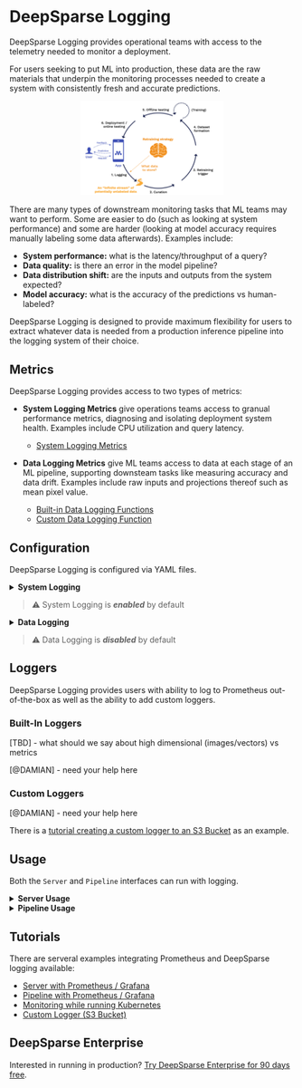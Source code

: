 # DeepSparse Logging

DeepSparse Logging provides operational teams with access to the telemetry needed to monitor a deployment. 

For users seeking to put ML into production, these data are the raw materials that underpin the monitoring processes needed to create a system with consistently fresh and accurate predictions.

<p align="center">
     <img src="continual-learning.png"
          alt="Continual Learning Diagram"
          width="50%"
     />
</p>

There are many types of downstream monitoring tasks that ML teams may want to perform. Some are easier to do (such as looking at system performance) and some are harder (looking at model accuracy requires manually labeling some data afterwards). Examples include:
- **System performance:** what is the latency/throughput of a query?
- **Data quality:** is there an error in the model pipeline?
- **Data distribution shift:** are the inputs and outputs from the system expected?
- **Model accuracy:** what is the accuracy of the predictions vs human-labeled?

DeepSparse Logging is designed to provide maximum flexibility for users to extract whatever data is needed from a production inference pipeline into the logging system of their choice. 

## Metrics 
DeepSparse Logging provides access to two types of metrics:
- **System Logging Metrics** give operations teams access to granual performance metrics, diagnosing and isolating deployment system health. Examples include CPU utilization and query latency.
     - [System Logging Metrics](https://github.com/neuralmagic/deepsparse/blob/rs-logging-sdk/logging-sdk/system-logging-metrics.md)

- **Data Logging Metrics** give ML teams access to data at each stage of an ML pipeline, supporting downsteam tasks like measuring accuracy and data drift. Examples include raw inputs and projections thereof such as mean pixel value.
     - [Built-in Data Logging Functions](https://github.com/neuralmagic/deepsparse/blob/rs-logging-sdk/logging-sdk/data-logging-functions.md#built-in-functions)
     - [Custom Data Logging Function](https://github.com/neuralmagic/deepsparse/blob/rs-logging-sdk/logging-sdk/data-logging-functions.md#custom-functions) 

## Configuration
DeepSparse Logging is configured via YAML files.

<details>
    <summary><b>System Logging</b></summary>
    </br>

System Logging is *enabled* by default and all metrics are pre-defined. System Logging can be disabled 
globally or at the Group level by adding the key-value pairs with `on` or `off` status.

The following format is used:

```yaml
# system_logging: on/off            # [OPTIONAL] flag to turn all system logging on/off; note: if omitted, defaults to on

system_logging:
    deployment_details: on/off      # [OPTIONAL] flag to turn off deployment details group; if omitted, defaults to on
    request_details: on/off         # [OPTIONAL] flag to turn off request details group; if omitted, defaults to on
    prediction_latency: on/off      # [OPTIONAL] flag to turn off prediction latency group; if omitted, defaults to on
    dynamic_batch_latency: on/off   # [OPTIONAL] flag to turn off dynamic batch latency group; if omitted, defaults to on
    resource_utilization: on/off    # [OPTIONAL] flag to turn off resource utilization group; if omitted, defaults to on     
```

A tangible example YAML snippit is below:

```yaml
# system_logging: off                << note: optional flag to turn off everything

system_logging:
    deployment_details: off
    request_details: off
    prediction_latency: on 
    dynamic_batch_latency: off
    # resource_utilization: on      << note: omitted groups are turned on by default
```
In this example, system logging is turned on globally. The Deployment Details, Request Details, and Dynamic Batch Latency groups are turned off while Prediction Latency and Resource Utilization groups are turned on.

</details>

> :warning: System Logging is ***enabled*** by default

<details>
    <summary><b>Data Logging</b></summary>
    </br>
        
Data Logging is *disabled* by default. A YAML configuration file is used to specify which data or functions thereof to log.

There are 4 `stages` in the inference pipeline where Data Logging can occur:

|Stage            |Pipeline Inputs      |Engine Inputs  |Engine Outputs     |Pipeline Outputs   |
|--------------   |---------------------|---------------|-------------------|-------------------|
|**Description**  |Inputs passed by user|Preprocessed tensors passed to model|Outputs from model (logits)|Postprocessed output returned to user|
|`stage`      |`pipeline_inputs`    |`engine_inputs`|`engine_outputs`   |`pipeline_outputs` |
    
The following format is used to apply a list of [built-in](https://github.com/neuralmagic/deepsparse/blob/rs-logging-sdk/logging-sdk/data-logging-functions.md#built-in-functions) and/or [custom functions](https://github.com/neuralmagic/deepsparse/blob/rs-logging-sdk/logging-sdk/data-logging-functions.md#custom-functions) to a Pipeline `stage`:
 
```yaml     
stage:                              # options: pipeline_inputs, engine_inputs, engine_outputs, pipeline_outputs
  mapping:
    # first function
    - func: builtins/identity       # [REQUIRED STR] function identifier  (built-in or path to custom)
      frequency: 1000               # [OPTIONAL INT] logging frequency    (default: 1000 - logs once per 1000 predictions)
      target: all                   # [OPTIONAL STR] logger               (default: all)
    # second function
    - func: path/to/custom.py:my_fn  
      frequency: 10000
      target: prometheus
  
  # ... list of as many functions as desired
```

A tangible example YAML snippit is below:

```yaml
pipeline_inputs:
  mapping:
    - func: builtins/identity                   # built-in function (logs raw data)
      frequency: 100                            # logs raw data once per 100 predictions
      target: prometheus                        # only logs to prometheus
    - func: /path/to/logging_fns.py:my_fn       # custom function
      # frequency:                              # not specified, defaults to once per 1000 predictions
      # target:                                 # not specified, defaults to all loggers

engine_inputs:
  mapping:
    - func: builtins/channel-mean               # pre-defined function (logs per channel mean pixel)
      frequency: 10                             # logs channel-mean once per 10 predictions
      # target:                                 # not specified, defaults to all loggers

# engine_outputs:                             # not specified, so not logged
# pipeline_outputs:                           # not specified, so not logged
```
This configuration does the following at each stage of the Pipeline:
- **Pipeline Inputs**: Raw data (from the `identity` function) is logged to Prometheus once every 100 predictions and a custom function called `my_fn` is applied once every 1000 predictions and is logged to all loggers.
- **Engine Inputs**: The `channel-mean` function is applied once per 10 predictions and is logged to all loggers.
- **Engine Outputs**: No logging occurs at this stage
- **Pipeline Outputs**: No logging occurs at this stage

</details>

> :warning: Data Logging is ***disabled*** by default

## Loggers
DeepSparse Logging provides users with ability to log to Prometheus out-of-the-box as well as the ability to add custom loggers.

### Built-In Loggers

[TBD] - what should we say about high dimensional (images/vectors) vs metrics

[@DAMIAN] - need your help here

### Custom Loggers

[@DAMIAN] - need your help here

There is a [tutorial creating a custom logger to an S3 Bucket](https://github.com/neuralmagic/deepsparse/tree/rs-logging-sdk/logging-sdk/tutorial-custom-logger) as an example.

## Usage 

Both the `Server` and `Pipeline` interfaces can run with logging.

<details> 
    <summary><b>Server Usage</b></summary>
    </br>

The startup command (`deepsparse.server`), accepts an optional YAML configuration file (which contains both logging-specific and general configuration details) via the `--config` argument. For example:

```bash
deepsparse.server --config config.yaml
```

The logging is configured as described above. System Logging is defined globally at the `Server` level while Data Logging is defined at the `Endpoint` level. In the example below, we create a `Server` with two `Endpoints` (one with a dense BERT model and one with a sparse BERT model). We can see that System Logging is defined globally and Data Logging is defined per `Endpoint`.

```yaml
# config.yaml

loggers:
     -prometheus
     -custom_logger

system_logging:
     deployment_details: off
     request_details: off
     prediction_latency: on 
     dynamic_batch_latency: off
     # resource_utilization:                      < not specified, so enabled by default

# system_logging: off                             < optional flag to turn off all system logging

endpoints:
     - task: question_answering
       route: /dense/predict
       model: zoo:nlp/question_answering/bert-base/pytorch/huggingface/squad/base-none
       batch_size: 1
       data_logging:
          - target: pipeline_inputs
               mappings:
                - func: builtins:sequence_length
                  frequency: 500
                  target: prometheus
                - func: path/to/custom/metrics.py:fn2
                  # frequency:                    < not specified, so logs at default rate of 1/1000 inferences
                  # target:                       < not specified, so logs to all
             - target: engine_inputs
                mappings:
                - func: buildins:identity
                  frequency: 1000
                  target: custom_logger
             # - target: engine_outputs           < not specified, so nothing logged at this target
             # - target: pipeline_outputs         < not specified, so nothing logged at this target
             
     - task: question_answering
       route: /sparse/predict
       model: zoo:nlp/question_answering/bert-base/pytorch/huggingface/squad/pruned95_obs_quant-none
       batch_size: 1
       # data_logging:                            < not specified, so no data logging for this endpoint
```

</details>

<details> 
    <summary><b>Pipeline Usage</b></summary>
    </br>

The `ManagerLogger` class will handles logging for a `Pipeline`. It is passed as the `logger` argument to a `Pipeline`. `ManagerLogger` is initialized with the `config` argument, which is a path to a local logging configuration file in the format described above. 

If no `ManagerLogger` is passed to a `Pipeline`, then logging is disabled.

[@DAMIAN] - how does it work with a custom-pipeline + multi-model engine?

For example, with the QA pipeline:

```python
from deepsparse import Pipeline

# SparseZoo model stub or path to ONNX file
model_path = "zoo:nlp/question_answering/bert-base/pytorch/huggingface/squad/12layer_pruned80_quant-none-vnni"

# logger object referencing the local logging config file
logger = ManagerLogger(config="logging-config.yaml")

# pipeline instantiated with the config file
pipeline = Pipeline.create(
    task="question-answering",
    model_path=model_path,
    logger=logger
)

my_name = qa_pipeline(question="What's my name?", context="My name is Snorlax")
```

```yaml
# logging-config.yaml

loggers:
     -prometheus
     -custom_logger

system_logging:
     deployment_details: off
     request_details: off
     prediction_latency: on 
     dynamic_batch_latency: off
     # resource_utilization:               < not specified, so enabled by default

# system_logging: on                       < optional flag to turn off all system logging; OPTIONS: [ON/OFF]

data_logging:
  - target: pipeline_inputs
       mappings:
        - func: builtins:sequence_length
          frequency: 500
          target: prometheus
        - func: path/to/custom/metrics.py:fn2
          # frequency:                    < not specified, so logs at default rate of 1/1000 inferences
          # target:                       < not specified, so logs to all
     - target: engine_inputs
        mappings:
        - func: buildins:identity
          frequency: 1000
          target: custom_logger
     # - target: engine_outputs           < not specified, so nothing logged at this target
     # - target: pipeline_outputs         < not specified, so nothing logged at this target
```
</details>

## Tutorials
There are serveral examples integrating Prometheus and DeepSparse logging available:
- [Server with Prometheus / Grafana](https://github.com/neuralmagic/deepsparse/tree/rs-logging-sdk/logging-sdk/tutorial-server-prometheus)
- [Pipeline with Prometheus / Grafana](https://github.com/neuralmagic/deepsparse/tree/rs-logging-sdk/logging-sdk/tutorial-pipeline-prometheus)
- [Monitoring while running Kubernetes](https://github.com/neuralmagic/deepsparse/tree/rs-logging-sdk/logging-sdk/tutorial-kubernetes-prometheus)
- [Custom Logger (S3 Bucket)](https://github.com/neuralmagic/deepsparse/tree/rs-logging-sdk/logging-sdk/tutorial-custom-logger)

## DeepSparse Enterprise

Interested in running in production? [Try DeepSparse Enterprise for 90 days free](link/to/trial/page).
